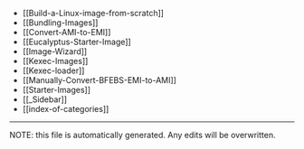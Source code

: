 * [[Build-a-Linux-image-from-scratch]]
* [[Bundling-Images]]
* [[Convert-AMI-to-EMI]]
* [[Eucalyptus-Starter-Image]]
* [[Image-Wizard]]
* [[Kexec-Images]]
* [[Kexec-loader]]
* [[Manually-Convert-BFEBS-EMI-to-AMI]]
* [[Starter-Images]]
* [[_Sidebar]]
* [[index-of-categories]]

*****
NOTE: this file is automatically generated. Any edits will be overwritten.

